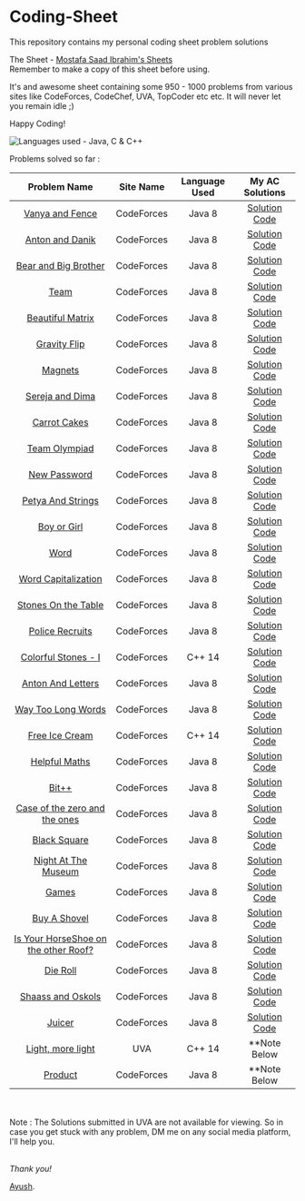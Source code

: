 # Coding-Sheet

This repository contains my personal coding sheet problem solutions

The Sheet - [Mostafa Saad Ibrahim's Sheets](https://docs.google.com/spreadsheets/d/1iJZWP2nS_OB3kCTjq8L6TrJJ4o-5lhxDOyTaocSYc-k/edit?usp=sharing) <br />Remember to make a copy of this sheet before using.

It's and awesome sheet containing some 950 - 1000 problems from various sites like CodeForces, CodeChef, UVA, TopCoder etc etc.
It will never let you remain idle ;)

Happy Coding!

![Languages used - Java, C & C++](https://superfamilyprotector.com/blog/wp-content/uploads/2018/09/Programming-Languages.jpg)

Problems solved so far :

| Problem Name | Site Name | Language Used | My AC Solutions |
| :---: | :---: | :---: | :---: |
| [Vanya and Fence](http://codeforces.com/contest/677/problem/A) | CodeForces | Java 8 | [Solution Code](http://codeforces.com/contest/677/submission/57800206)|
| [Anton and Danik](http://codeforces.com/contest/734/problem/A) | CodeForces | Java 8 | [Solution Code](http://codeforces.com/contest/734/submission/57884757) |
| [Bear and Big Brother](http://codeforces.com/contest/791/problem/A) | CodeForces | Java 8 | [Solution Code](http://codeforces.com/contest/791/submission/58601264)|
| [Team](http://codeforces.com/contest/231/problem/A) | CodeForces | Java 8 | [Solution Code](http://codeforces.com/contest/231/submission/58614820)|
| [Beautiful Matrix](http://codeforces.com/contest/263/problem/A) | CodeForces | Java 8 | [Solution Code](http://codeforces.com/contest/263/submission/58670193)|
| [Gravity Flip](http://codeforces.com/contest/405/problem/A) | CodeForces | Java 8 | [Solution Code](http://codeforces.com/contest/405/submission/58681790)|
| [Magnets](http://codeforces.com/contest/344/problem/A) | CodeForces | Java 8 | [Solution Code](http://codeforces.com/contest/344/submission/59385674)|
| [Sereja and Dima](http://codeforces.com/contest/381/problem/A) | CodeForces | Java 8 | [Solution Code](http://codeforces.com/contest/381/submission/59048396)|
| [Carrot Cakes](http://codeforces.com/contest/799/problem/A) | CodeForces | Java 8 | [Solution Code](http://codeforces.com/contest/799/submission/58989548)|
| [Team Olympiad](http://codeforces.com/contest/490/problem/A) | CodeForces | Java 8 | [Solution Code](http://codeforces.com/contest/490/submission/59107747)|
| [New Password](http://codeforces.com/contest/770/problem/A) | CodeForces | Java 8 | [Solution Code](http://codeforces.com/contest/770/submission/59055850)|
| [Petya And Strings](http://codeforces.com/contest/112/problem/A) | CodeForces | Java 8 | [Solution Code](https://codeforces.com/contest/112/submission/59632837)|
| [Boy or Girl](http://codeforces.com/contest/236/problem/A) | CodeForces | Java 8 | [Solution Code](http://codeforces.com/contest/236/submission/59385858)|
| [Word](http://codeforces.com/contest/59/problem/A) | CodeForces | Java 8 | [Solution Code](http://codeforces.com/contest/59/submission/59633742)|
| [Word Capitalization](http://codeforces.com/contest/281/problem/A) | CodeForces | Java 8 | [Solution Code](http://codeforces.com/contest/281/submission/59633530)|
| [Stones On the Table](http://codeforces.com/contest/266/problem/A) | CodeForces | Java 8 | [Solution Code](http://codeforces.com/contest/266/submission/59542668)|
| [Police Recruits](http://codeforces.com/contest/427/problem/A) | CodeForces | Java 8 | [Solution Code](http://codeforces.com/contest/427/submission/59542631)|
| [Colorful Stones - I](http://codeforces.com/contest/265/problem/A) | CodeForces | C++ 14 | [Solution Code](http://codeforces.com/contest/265/submission/59543093)|
| [Anton And Letters](http://codeforces.com/contest/443/problem/A) | CodeForces | Java 8 | [Solution Code](https://codeforces.com/contest/443/submission/61471403)|
| [Way Too Long Words](http://codeforces.com/contest/71/problem/A) | CodeForces | Java 8 | [Solution Code](https://codeforces.com/contest/71/submission/61472131)|
| [Free Ice Cream](http://codeforces.com/contest/686/problem/A) | CodeForces | C++ 14 | [Solution Code](http://codeforces.com/contest/686/submission/59575683)|
| [Helpful Maths](http://codeforces.com/contest/339/problem/A) | CodeForces | Java 8 | [Solution Code](https://codeforces.com/contest/339/submission/61539668)|
| [Bit++](http://codeforces.com/contest/282/problem/A) | CodeForces | Java 8 | [Solution Code]()|
| [Case of the zero and the ones](http://codeforces.com/contest/556/problem/A) | CodeForces | Java 8 | [Solution Code](http://codeforces.com/contest/556/submission/59544154)|
| [Black Square](http://codeforces.com/contest/431/problem/A) | CodeForces | Java 8 | [Solution Code](https://codeforces.com/contest/431/submission/61389574)|)|
| [Night At The Museum](http://codeforces.com/contest/731/problem/A) | CodeForces | Java 8 | [Solution Code](https://codeforces.com/contest/731/submission/61446524)|)|
| [Games](http://codeforces.com/contest/268/problem/A) | CodeForces | Java 8 | [Solution Code](https://codeforces.com/contest/268/submission/61447233)|)|
| [Buy A Shovel](https://codeforces.com/contest/732/problem/A) | CodeForces | Java 8 | [Solution Code](https://codeforces.com/contest/732/submission/61448078)|)|
| [Is Your HorseShoe on the other Roof?](https://codeforces.com/contest/228/problem/A) | CodeForces | Java 8 | [Solution Code](https://codeforces.com/contest/228/submission/61448179)|)|
| [Die Roll](https://codeforces.com/contest/9/problem/A) | CodeForces | Java 8 | [Solution Code](https://codeforces.com/contest/9/submission/61459770)|)|
| [Shaass and Oskols](http://codeforces.com/contest/294/problem/A) | CodeForces | Java 8 | [Solution Code](https://codeforces.com/contest/294/submission/61465881)|)|
| [Juicer](http://codeforces.com/contest/709/problem/A) | CodeForces | Java 8 | [Solution Code](https://codeforces.com/contest/709/submission/61470532)|)|
| [Light, more light](https://uva.onlinejudge.org/index.php?option=com_onlinejudge&Itemid=8&page=show_problem&problem=1051) | UVA | C++ 14 | **Note Below |
| [Product](https://uva.onlinejudge.org/index.php?option=com_onlinejudge&Itemid=8&page=show_problem&problem=1047) | CodeForces | Java 8 | **Note Below |

<br />
<br />
Note : The Solutions submitted in UVA are not available for viewing. So in case you get stuck with any problem, DM me on any social media platform, I'll help you.
<br />
<br />

*Thank you!*

[Ayush](https://github.com/DeathNaughT-GitHub).

